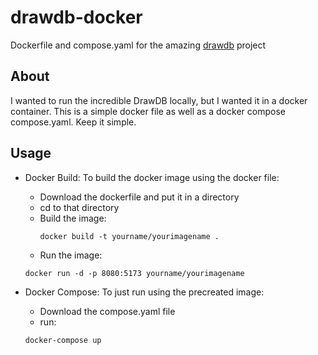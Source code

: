 # drawdb-docker
Dockerfile and compose.yaml for the amazing [drawdb](https://github.com/drawdb-io/drawdb) project

## About
I wanted to run the incredible DrawDB locally, but I wanted it in a docker container. This is a simple docker file as well as a docker compose compose.yaml. Keep it simple.

## Usage
* Docker Build:
  To build the docker image using the docker file:
  - Download the dockerfile and put it in a directory
  - cd to that directory
  - Build the image:
    ```
    docker build -t yourname/yourimagename .
    ```
  -  Run the image:
    ```
    docker run -d -p 8080:5173 yourname/yourimagename
    ```

* Docker Compose:
  To just run using the precreated image:
  - Download the compose.yaml file
  - run:
  ```
  docker-compose up
  ```
